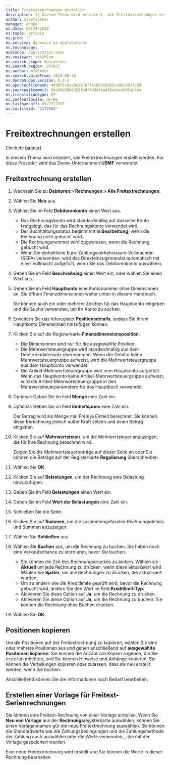 ```yaml
---
title: Freitextrechnungen erstellen
description: In diesem Thema wird erläutert, wie Freitextrechnungen erstellt werden.
author: mikefalkner
manager: AnnBe
ms.date: 08/24/2018
ms.topic: article
ms.prod: ''
ms.service: dynamics-ax-applications
ms.technology: ''
audience: Application User
ms.reviewer: roschlom
ms.search.scope: Operations
ms.search.region: Global
ms.author: mfalkner
ms.search.validFrom: 2018-08-30
ms.dyn365.ops.version: 8.0.4
ms.openlocfilehash: 4498f5c9ce0e3830ffe1857c0363ca962561fc59
ms.sourcegitcommit: 3ba95d50b8262fa0f43d4faad76adac4d05eb3ea
ms.translationtype: HT
ms.contentlocale: de-DE
ms.lasthandoff: 09/27/2019
ms.locfileid: "2177963"
---
```

# <a name="create-free-text-invoices"></a>Freitextrechnungen erstellen

[!include [banner](../includes/banner.md)]

In diesem Thema wird erläutert, wie Freitextrechnungen erstellt werden. Für diese Prozedur wird das Demo-Unternehmen **USMF** verwendet.

## <a name="create-a-free-text-invoice"></a>Freitextrechnung erstellen

1. Wechseln Sie zu **Debitoren \> Rechnungen \> Alle Freitextrechnungen**.
2. Wählen Sie **Neu** aus.
3. Wählen Sie im Feld **Debitorenkonto** einen Wert aus.

    * Das Rechnungskonto wird standardmäßig auf dasselbe Konto festgelegt, das für das Rechnungskonto verwendet wird.
    * Der Buchhaltungsstatus beginnt mit **In Bearbeitung**, wenn die Rechnung nicht gebucht wird.
    * Die Rechnungsnummer wird zugewiesen, wenn die Rechnung gebucht wird.
    * Wenn Sie einheitliche Euro-Zahlungsverkehrsraum-Vollmachten (SEPA) verwenden, wird das Direkteinzugsmandat automatisch mit einer Vollmacht aufgefüllt, wenn Sie das Debitorenkonto auswählen.

4. Geben Sie im Feld **Beschreibung** einen Wert ein, oder wählen Sie einen Wert aus.
5. Geben Sie im Feld **Hauptkonto** eine Kontonummer ohne Dimensionen an. Sie öffnen Finanzdimensionen weiter unten in diesem Handbuch.

    Sie können auch ein oder mehrere Zeichen für das Hauptkonto eingeben und die Suche verwenden, um Ihr Konto zu suchen.

6. Erweitern Sie das Inforegister **Positionsdetails**, sodass Sie Ihrem Hauptkonto Dimensionen hinzufügen können.
7. Klicken Sie auf die Registerkarte **Finanzdimensionsposition**.

    * Die Dimensionen sind nur für die ausgewählte Position.
    * Die Mehrwertsteuergruppe wird standardmäßig aus dem Debitorendatensatz übernommen. Wenn der Debitor keine Mehrwertsteuergruppe aufweist, wird die Mehrwertsteuergruppe aus dem Hauptkonto verwendet.
    * Die Artikel-Mehrwertsteuergruppe wird vom Hauptkonto aufgefüllt. Wenn das Hauptkonto keine Artikel-Mehrwertsteuergruppe aufweist, wird die Artikel-Mehrwertsteuergruppe in den Mehrwertsteuerparametern für das Hauptbuch verwendet.

8. Optional: Geben Sie im Feld **Menge** eine Zahl ein.
9. Optional: Geben Sie im Feld **Einheitspreis** eine Zahl ein.

    Der Betrag wird als Menge mal Preis je Einheit berechnet. Sie können diese Berechnung jedoch außer Kraft setzen und einen Betrag eingeben.

10. Klicken Sie auf **Mehrwertsteuer**, um die Mehrwertsteuer anzuzeigen, die für Ihre Rechnung berechnet wird.

    Zeigen Sie die Mehrwertsteuerbeträge auf dieser Seite an oder Sie können die Beträge auf der Registerkarte **Regulierung** überschreiben.

11. Wählen Sie **OK**.
12. Klicken Sie auf **Belastungen**, um der Rechnung eine Belastung hinzuzufügen.
13. Geben Sie im Feld **Belastungen** einen Wert ein.
14. Geben Sie im Feld **Wert der Belastungen** eine Zahl ein.
15. Schließen Sie die Seite.
16. Klicken Sie auf **Summen**, um die zusammengefassten Rechnungsdetails und Summen anzuzeigen.
17. Wählen Sie **Schließen** aus.
18. Wählen Sie **Buchen** aus, um die Rechnung zu buchen. Sie haben noch eine Verkaufschance zu stornieren, bevor Sie buchen.

    * Sie können die Zeit des Rechnungsdruckes zu ändern. Wählen sie **Aktuell** um jede Rechnung zu drucken, wenn diese aktualisiert wird Wählen Sie **Später**, um alle Rechnungen zu drucken, die aktualisiert wurden.
    * Um zu ändern wie die Kreditlimite geprüft wird, bevor die Rechnung gebucht wird, ändern Sie den Wert im Feld **Kreditlimit-Typ**.
    * Aktivieren Sie diese Option auf **Ja**, um die Rechnung zu drucken.
    * Aktivieren Sie diese Option auf **Ja**, um die Rechnung zu buchen. Sie können die Rechnung ohne Buchen drucken.

19. Wählen Sie **OK**.

## <a name="copy-lines"></a>Positionen kopieren
Um die Positionen auf der Freitextrechnung zu kopieren, wählen Sie eine oder mehrere Positionen aus und gehen anschließend auf **ausgewählte Positionen kopieren**. Sie können die Anzahl von Kopien angeben, die Sie erstellen möchten, und Sie können Hinweise und Anhänge kopieren. Sie können die Verteilungen kopieren oder zulassen, dass sie neu erstellt werden, wenn Sie buchen.

Anschließend können Sie die Informationen nach Bedarf bearbeiten.

## <a name="create-a-free-text-invoice-from-a-template"></a>Erstellen einer Vorlage für Freitext-Serienrechnungen
Sie können eine Freitext-Rechnung von einer Vorlage erstellen. Wenn Sie **Neu von Vorlage** aus der **Rechnungs**registerkarte auswählen, können Sie einen Vorlagennamen gür die neue Freitextrechnung auswählen. Sie können die Standardwerte wie die Zahlungsbedingungen und die Zahlungsmethode der Zahlung auch auswählen oder die Werte verwenden, , die mit der Vorlage gespeichert wurden.

Eine neue Freitextrechnung wird erstellt und Sie können die Werte in dieser Rechnung bearbeiten.

